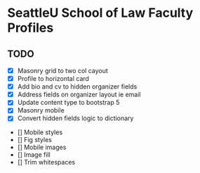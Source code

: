 # SeattleU School of Law Faculty Profiles

## TODO

- [x] Masonry grid to two col cayout
- [x] Profile to horizontal card
- [x] Add bio and cv to hidden organizer fields
- [x] Address fields on organizer layout ie email
- [x] Update content type to bootstrap 5
- [x] Masonry mobile
- [x] Convert hidden fields logic to dictionary
- [] Mobile styles
- [] Fig styles
- [] Mobile images
- [] Image fill
- [] Trim whitespaces
